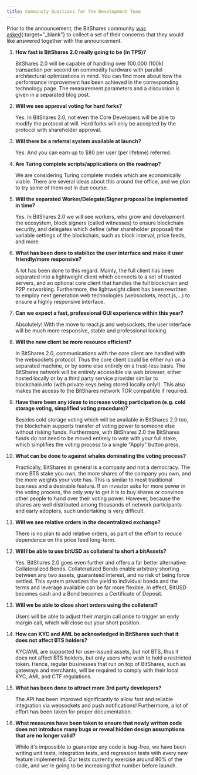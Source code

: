 ```yaml
---
title: Community Questions for the Development Team
---
```


Prior to the announcement, the BitShares community 
[was asked](https://bitsharestalk.org/index.php/topic,16382.0/all.html){:target="_blank"} to collect a set of their concerns that they
would like answered together with the announcement.

<!--more-->

1. **How fast is BitShares 2.0 really going to be (in TPS)?**

   BitShares 2.0 will be capable of handling over 100.000 (100k) transaction per second on commodity hardware with
   parallel architectural optimizations in mind. You can find more about how the performance improvement has been
   achieved in the corresponding technology page. The measurement parameters and a discussion is given in a separated
   blog post.

2. **Will we see approval voting for hard forks?**

   Yes. In BitShares 2.0, not even the Core Developers will be able to modify the protocol at will. Hard forks will only
   be accepted by the protocol with shareholder approval.

3. **Will there be a referral system available at launch?**

   Yes. And you can earn up to $80 per user (per lifetime) referred.

4. **Are Turing complete scripts/applications on the roadmap?**

   We are considering Turing complete models which are economically viable.  There are several ideas about this around
   the office, and we plan to try some of them out in due course. 

5. **Will the separated Worker/Delegate/Signer proposal be implemented in time?**

   Yes. In BitShares 2.0 we will see workers, who grow and development the ecosystem, block signers (called witnesses)
   to ensure blockchain security, and delegates which define (after shareholder proposal) the variable settings of the
   blockchain, such as block interval, price feeds, and more.

6. **What has been done to stabilize the user interface and make it user friendly/more responsive?**

   A lot has been done to this regard. Mainly, the full client has been separated into a lightweight client which
   connects to a set of trusted servers, and an optional core client that handles the full blockchain and P2P
   networking. Furthermore, the lightweight client has been rewritten to employ next generation web technologies
   (websockets, react.js,...) to ensure a highly responsive interface.

7. **Can we expect a fast, professional GUI experience within this year?**

   Absolutely! With the move to react.js and websockets, the user interface will be much more responsive, stable and
   professional looking.

8. **Will the new client be more resource efficient?**

   In BitShares 2.0, communications with the core client are handled with the websockets protocol. Thus the core client
   could be either run on a separated machine, or by some else entirely on a trust-less basis. The BitShares network
   will be entirely accessible via web browser, either hosted locally or by a third party service provider similar to
   blockchain.info (with private keys being stored locally only!). This also makes the access to the BitShares network
   TOR compatible if required.

9. **Have there been any ideas to increase voting participation (e.g. cold storage voting, simplified voting procedure)?**

   Besides cold storage voting which will be available in BitShares 2.0 too, the blockchain supports transfer of voting
   power to someone else without risking funds. Furthermore, with BitShares 2.0 the BitShares funds do not need to be
   moved entirely to vote with your full stake, which simplifies the voting process to a single "Apply" button press.

10. **What can be done to against whales dominating the voting process?**

    Practically, BitShares in general is a company and not a democracy. The more BTS stake you own, the more shares of
    the company you own, and the more weights your vote has. This is similar to most traditional business and a
    desirable feature. If an investor asks for more power in the voting process, the only way to get it is to buy shares
    or convince other people to hand over their voting power. However, because the shares are well distributed among
    thousands of network participants and early adopters, such undertaking is very difficult.

11. **Will we see relative orders in the decentralized exchange?**

    There is no plan to add relative orders, as part of the effort to reduce dependence on the price feed long-term.

12. **Will I be able to use bitUSD as collateral to short a bitAssets?**

    Yes. BitShares 2.0 goes even further and offers a far better alternative: Collateralized Bonds. Collateralized Bonds
    enable arbitrary shorting between any two assets, guaranteed interest, and no risk of being force settled.   This
    system privatizes the yield to individual bonds and the terms and leverage available can be far more flexible.  In
    effect, BitUSD becomes cash and a Bond becomes a Certificate of Deposit.

13. **Will we be able to close short orders using the collateral?**

    Users will be able to adjust their margin call price to trigger an early margin call, which will close out your
    short position.

14. **How can KYC and AML be acknowledged in BitShares such that it does not affect BTS holders?**

    KYC/AML are supported for user-issued assets, but not BTS, thus it does not affect BTS holders, but only users who
    wish to hold a restricted token. Hence, regular businesses that run on top of BitShares, such as gateways and
    merchants, will be required to comply with their local KYC, AML and CTF regulations.

15. **What has been done to attract more 3rd party developers?**

    The API has been improved significantly to allow fast and reliable integration via websockets and push
    notifications! Furthermore, a lot of effort has been taken for proper documentation.

16. **What measures have been taken to ensure that newly written code does not introduce many bugs or reveal hidden design assumptions that are no longer valid?**

    While it's impossible to guarantee any code is bug-free, we have been writing unit tests, integration tests, and
    regression tests with every new feature implemented. Our tests currently exercise around 90% of the code, and we're
    going to be increasing that number before launch.
